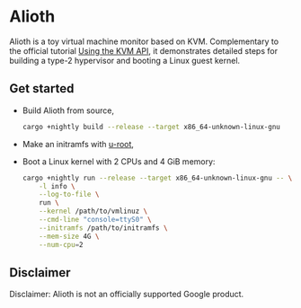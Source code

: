# Alioth

Alioth is a toy virtual machine monitor based on KVM. Complementary to the
official tutorial [Using the KVM API](https://lwn.net/Articles/658511/), it demonstrates
detailed steps for building a type-2 hypervisor and booting a Linux guest kernel.

## Get started

* Build Alioth from source,

    ```sh
    cargo +nightly build --release --target x86_64-unknown-linux-gnu
    ```

* Make an initramfs with [u-root](https://github.com/u-root/u-root?tab=readme-ov-file#examples),

* Boot a Linux kernel with 2 CPUs and 4 GiB memory:

  ```sh
  cargo +nightly run --release --target x86_64-unknown-linux-gnu -- \
      -l info \
      --log-to-file \
      run \
      --kernel /path/to/vmlinuz \
      --cmd-line "console=ttyS0" \
      --initramfs /path/to/initramfs \
      --mem-size 4G \
      --num-cpu=2
  ```


## Disclaimer

Disclaimer: Alioth is not an officially supported Google product.
